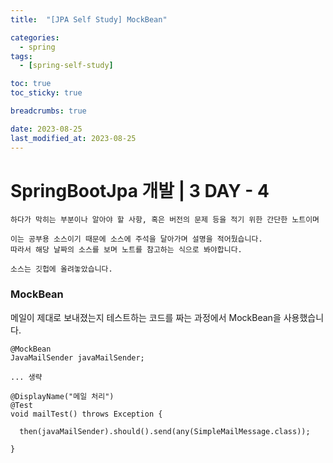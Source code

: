 ```yaml
---
title:  "[JPA Self Study] MockBean"

categories:
  - spring
tags:
  - [spring-self-study]

toc: true
toc_sticky: true

breadcrumbs: true

date: 2023-08-25
last_modified_at: 2023-08-25
---
```


# SpringBootJpa 개발 | 3 DAY - 4
```
하다가 막히는 부분이나 알아야 할 사항, 혹은 버전의 문제 등을 적기 위한 간단한 노트이며

이는 공부용 소스이기 때문에 소스에 주석을 달아가며 설명을 적어뒀습니다.
따라서 해당 날짜의 소스를 보며 노트를 참고하는 식으로 봐야합니다.

소스는 깃헙에 올려놓았습니다.
```

### MockBean
메일이 제대로 보내졌는지 테스트하는 코드를 짜는 과정에서 MockBean을 사용했습니다.

```
@MockBean  
JavaMailSender javaMailSender;

... 생략

@DisplayName("메일 처리")  
@Test  
void mailTest() throws Exception {

  then(javaMailSender).should().send(any(SimpleMailMessage.class));
  
}
```